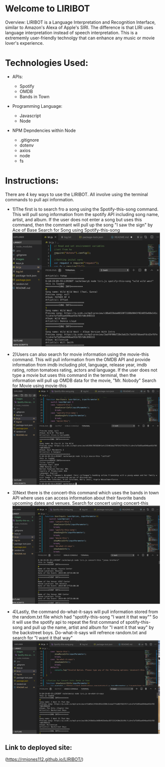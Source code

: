 # Welcome to LIRIBOT

Overview:
LIRIBOT is a Language Interpretation and Recognition Interface, similar to Amazon's Alexa of Apple's SIRI. The difference is that LIRI uses language interpretation instead of speech interpretation. This is a extrememly user-friendly technolgy that can enhance any music or movie lover's experience.

# Technologies Used:
 * APIs:
    * Spotify
    * OMDB
    * Bands in Town

* Programming Language:
    * Javascript
    * Node 

* NPM Depndencies within Node
    * .gitignore
    * dotenv
    * axios
    * node
    * fs



# Instructions:
There are 4 key ways to use the LIRIBOT. All involve using the terminal commands to pull api information. 

* 1)The first is to search fro a song using the Spotify-this-song command. This will pull song information from the spotify API including song name, artist, and album. If the user does not enter a song but uses this command, then the commant will pull up the song "I saw the sign" by Ace of Base
Search for Song using Spotify-this-song
![](images/Spotify-this-song.png)

* 2)Users can also search for movie information using the movie-this command. This will pull information from the OMDB API and provide information from imdb including plot, language, release year, imdb rating, rotton tomatoes rating, actors and language. If the user does not type a movie but uses this command in the terminal, then the information will pull up OMDB data for the movie, "Mr. Nobody"
Search for Movie using movie-this
![](images/movie-this.png)

* 3)Next there is the concert-this command which uses the bands in town API where uses can access information about their favorite bands upcoming dates and venues. 
Search for concert using concert-this
![](images/concert-this.png)

* 4)Lastly, the command do-what-it-says will pull information stored from the random.txt file which had "spotify-this-song "I want it that way"" So it will use the spotify api to repeat the first command of spotify-this-song and pull up the name, artist and album for "I want it that way" by the backstreet boys.
Do-what-it-says will refrence random.txt and search for "I want it that way"
![](images/do-what-it-says.png)

## Link to deployed site:
(https://rmjones112.github.io/LIRIBOT/) 

